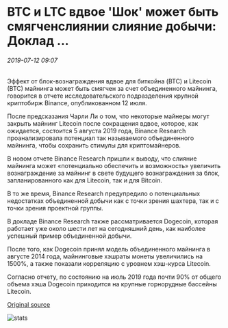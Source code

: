 # BTC и LTC вдвое 'Шок' может быть смягченслиянии слияние добычи: Доклад ...

###### 2019-07-12 09:07

Эффект от блок-вознаграждения вдвое для биткойна (BTC) и Litecoin (BTC) майнинга может быть смягчен за счет объединенного майнинга, говорится в отчете исследовательского подразделения крупной криптобирж Binance, опубликованном 12 июля.

После предсказания Чарли Ли о том, что некоторые майнеры могут закрыть майнинг Litecoin после сокращения вдвое, которое, как ожидается, состоится 5 августа 2019 года, Binance Research проанализировала потенциал так называемого объединенного майнинга, чтобы сохранить стимулы для криптомайнеров.

В новом отчете Binance Research пришли к выводу, что слияние майнинга может «потенциально обеспечить и возможность» увеличить вознаграждение за майнинг в свете будущего вознаграждения за блок, запланированного как для Litecoin, так и для Bitcoin.

В то же время, Binance Research предупредило о потенциальных недостатках объединенной добычи как с точки зрения шахтера, так и с точки зрения проектной группы.

В докладе Binance Research также рассматривается Dogecoin, которая работает уже около шести лет на сегодняшний день, как наиболее успешный пример объединенной добычи.

После того, как Dogecoin принял модель объединенного майнинга в августе 2014 года, майнинговые хэшраты монеты увеличились на 1500%, а также показали корреляцию с уровнем хэш-курса Litecoin.

Согласно отчету, по состоянию на июль 2019 года почти 90% от общего объема хэша Dogecoin приходится на крупные горнорудные бассейны Litecoin.

[Original source](https://cointelegraph.com/news/btc-and-ltc-halving-shock-may-be-mitigated-by-merged-mining-report)

![stats](https://c.statcounter.com/11760860/0/a89fa40b/1/ "stats")